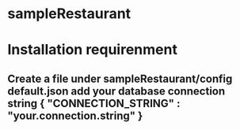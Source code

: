 # sampleRestaurant

# Installation requirenment
## Create a file under sampleRestaurant/config default.json add your database connection string { "CONNECTION_STRING" : "your.connection.string" }

